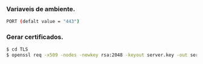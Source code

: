### Variaveis de ambiente.
```bash
PORT (defalt value = "443")
```
### Gerar certificados.
```bash
$ cd TLS
$ openssl req -x509 -nodes -newkey rsa:2048 -keyout server.key -out server.crt -days 3650
```